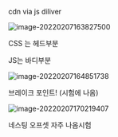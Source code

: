 cdn via js diliver





![image-20220207163827500](C:\Users\sw133\AppData\Roaming\Typora\typora-user-images\image-20220207163827500.png)



CSS 는 헤드부분

JS는 바디부분





![image-20220207164851738](C:\Users\sw133\AppData\Roaming\Typora\typora-user-images\image-20220207164851738.png)

브레이크 포인트! (시험에 나옴)



![image-20220207170219407](C:\Users\sw133\AppData\Roaming\Typora\typora-user-images\image-20220207170219407.png)

네스팅 오프셋 자주 나옴시험

